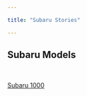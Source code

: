 ```yaml
---

title: "Subaru Stories"

---
```




<h2>Subaru Models</h2>

<ul style="list-style-type: none; padding-left: 0;">

&nbsp; <li><a href="/subaru/1000/">Subaru 1000</a></li>

</ul>





